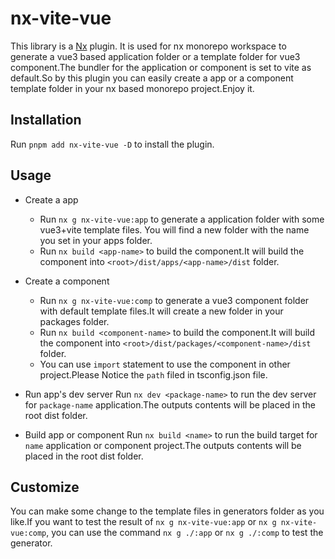 # nx-vite-vue

This library is a [Nx](https://nx.dev) plugin. It is used for nx monorepo workspace to generate a vue3 based application folder or a template folder for vue3 component.The bundler for the application or component is set to vite as default.So by this plugin you can easily create a app or a component template folder in your nx based monorepo project.Enjoy it.

## Installation

Run `pnpm add nx-vite-vue -D` to install the plugin.

## Usage

- Create a app

  - Run `nx g nx-vite-vue:app` to generate a application folder with some vue3+vite template files. You will find a new folder with the name you set in your apps folder.
  - Run `nx build <app-name>` to build the component.It will build the component into `<root>/dist/apps/<app-name>/dist` folder.

- Create a component

  - Run `nx g nx-vite-vue:comp` to generate a vue3 component folder with default template files.It will create a new folder in your packages folder.
  - Run `nx build <component-name>` to build the component.It will build the component into `<root>/dist/packages/<component-name>/dist` folder.
  - You can use `import` statement to use the component in other project.Please Notice the `path` filed in tsconfig.json file.

- Run app's dev server
  Run `nx dev <package-name>` to run the dev server for `package-name` application.The outputs contents will be placed in the root dist folder.

- Build app or component
  Run `nx build <name>` to run the build target for `name` application or component project.The outputs contents will be placed in the root dist folder.

## Customize

You can make some change to the template files in generators folder as you like.If you want to test the result of `nx g nx-vite-vue:app` or `nx g nx-vite-vue:comp`, you can use the command `nx g ./:app` or `nx g ./:comp` to test the generator.
